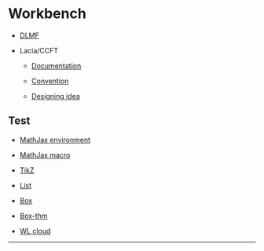 # Workbench

* [DLMF](symbolic/Yurie-Math/DLMF.md)

* Lacia/CCFT

    * [Documentation](workbench/Lacia-CCFT/doc.md)

    * [Convention](workbench/Lacia-CCFT/convention.md)

    * [Designing idea](workbench/Lacia-CCFT/idea.md)

## Test

* [MathJax environment](workbench/test/env.md)

* [MathJax macro](workbench/test/macro.md)

* [TikZ](workbench/test/tikz.md)

* [List](workbench/test/list.md)

* [Box](workbench/test/box.md)

* [Box-thm](workbench/test/box-thm.md)

* [WL cloud](workbench/test/wl-cloud.md)

<!-- ## Dev

* [Website development](workbench/dev/web-dev.md)

* [Subtitle overrides](workbench/dev/subtitle.md)

* [MathJax configuration](workbench/dev/mathjax-config.md)

* [Customizing shortcuts via Karabiner](workbench/dev/hotkey.md) -->

---
